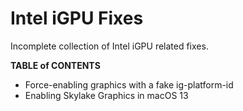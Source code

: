 # Intel iGPU Fixes
Incomplete collection of Intel iGPU related fixes.

**TABLE of CONTENTS**

- Force-enabling graphics with a fake ig-platform-id
- Enabling Skylake Graphics in macOS 13
